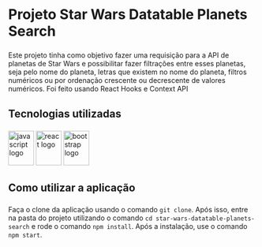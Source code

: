 <h1 align="left">Projeto Star Wars Datatable Planets Search</h1>

###

<p align="left">Este projeto tinha como objetivo fazer uma requisição para a API de planetas de Star Wars e possibilitar fazer filtrações entre esses planetas, seja pelo nome do planeta, letras que existem no nome do planeta, filtros numéricos ou por ordenação crescente ou decrescente de valores numéricos. Foi feito usando React Hooks e Context API</p>

###

<h2 align="left">Tecnologias utilizadas</h2>

###

<div align="left">
  <img src="https://cdn.jsdelivr.net/gh/devicons/devicon/icons/javascript/javascript-original.svg" height="70" width="52" alt="javascript logo"  />
  <img src="https://cdn.jsdelivr.net/gh/devicons/devicon/icons/react/react-original.svg" height="70" width="52" alt="react logo"  />
  <img src="https://cdn.jsdelivr.net/gh/devicons/devicon/icons/bootstrap/bootstrap-original.svg" height="70" width="52" alt="bootstrap logo"  />
</div>

###

<h2 align="left">Como utilizar a aplicação</h2>

###

Faça o clone da aplicação usando o comando `git clone`. Após isso, entre na pasta do projeto utilizando o comando `cd star-wars-datatable-planets-search` e rode o comando `npm install`. Após a instalação, use o comando `npm start`.

###
